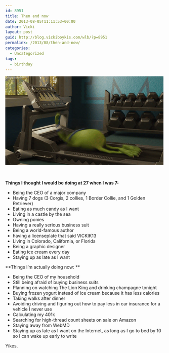 ```yaml
---
id: 8951
title: Then and now
date: 2013-08-05T11:11:53+00:00
author: Vicki
layout: post
guid: http://blog.vickiboykis.com/wlb/?p=8951
permalink: /2013/08/then-and-now/
categories:
  - Uncategorized
tags:
  - birthday
---
```

[<img class="aligncenter size-full wp-image-8952" alt="tumblr_inline_mi7unhWz421ro8qpo" src="https://raw.githubusercontent.com/veekaybee/wlb/gh-pages/assets/images/2013/08/tumblr_inline_mi7unhWz421ro8qpo.gif" width="500" height="280" />](https://raw.githubusercontent.com/veekaybee/wlb/gh-pages/assets/images/2013/08/tumblr_inline_mi7unhWz421ro8qpo.gif)

&nbsp;

**Things I thought I would be doing at 27 when I was 7:**

  * <span style="line-height: 13px;">Being the CEO of a major company </span>
  * Having 7 dogs (3 Corgis, 2 collies, 1 Border Collie, and 1 Golden Retriever)
  * Eating as much candy as I want
  * Living in a castle by the sea
  * Owning ponies
  * Having a really serious business suit
  * Being a world-famous author
  * having a licenseplate that said VICKIK13
  * Living in Colorado, California, or Florida
  * Being a graphic designer
  * Eating ice cream every day
  * Staying up as late as I want

**Things I&#8217;m actually doing now: **

  * Being the CEO of my household
  * Still being afraid of buying business suits
  * <span style="line-height: 13px;">Planning on watching The Lion King and drinking champagne tonight</span>
  * Buying frozen yogurt instead of ice cream because it has less calories
  * Taking walks after dinner
  * Avoiding driving and figuring out how to pay less in car insurance for a vehicle I never use
  * Calculating my 401k
  * Searching for high-thread count sheets on sale on Amazon
  * Staying away from WebMD
  * Staying up as late as I want on the Internet, as long as I go to bed by 10 so I can wake up early to write

Yikes.

&nbsp;
